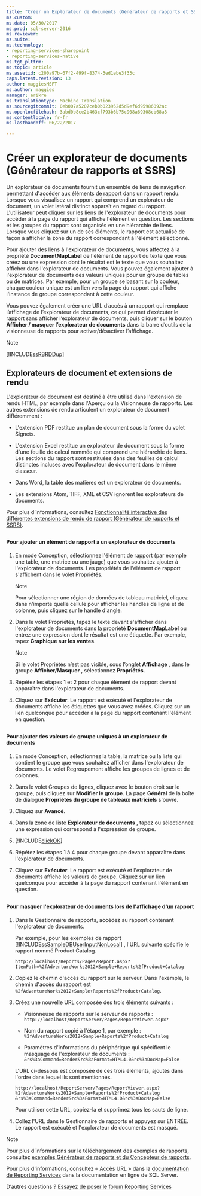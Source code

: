 ```yaml
---
title: "Créer un Explorateur de documents (Générateur de rapports et SSRS) | Documents Microsoft"
ms.custom: 
ms.date: 05/30/2017
ms.prod: sql-server-2016
ms.reviewer: 
ms.suite: 
ms.technology:
- reporting-services-sharepoint
- reporting-services-native
ms.tgt_pltfrm: 
ms.topic: article
ms.assetid: c200a97b-67f2-499f-8374-3ed1ebe3f33c
caps.latest.revision: 13
author: maggiesMSFT
ms.author: maggies
manager: erikre
ms.translationtype: Machine Translation
ms.sourcegitcommit: 0eb007a5207ceb0b023952d5d9ef6d95986092ac
ms.openlocfilehash: 3abd0b8ce2b463cf793b6b75c908a69308cb68a8
ms.contentlocale: fr-fr
ms.lasthandoff: 06/22/2017

---
```


# <a name="create-a-document-map-report-builder-and-ssrs"></a>Créer un explorateur de documents (Générateur de rapports et SSRS)

Un explorateur de documents fournit un ensemble de liens de navigation permettant d'accéder aux éléments de rapport dans un rapport rendu. Lorsque vous visualisez un rapport qui comprend un explorateur de document, un volet latéral distinct apparaît en regard du rapport. L'utilisateur peut cliquer sur les liens de l'explorateur de documents pour accéder à la page du rapport qui affiche l'élément en question. Les sections et les groupes du rapport sont organisés en une hiérarchie de liens. Lorsque vous cliquez sur un de ses éléments, le rapport est actualisé de façon à afficher la zone du rapport correspondant à l'élément sélectionné.  
  
 Pour ajouter des liens à l'explorateur de documents, vous affectez à la propriété **DocumentMapLabel** de l'élément de rapport du texte que vous créez ou une expression dont le résultat est le texte que vous souhaitez afficher dans l'explorateur de documents. Vous pouvez également ajouter à l'explorateur de documents des valeurs uniques pour un groupe de tables ou de matrices. Par exemple, pour un groupe se basant sur la couleur, chaque couleur unique est un lien vers la page du rapport qui affiche l'instance de groupe correspondant à cette couleur.  
  
 Vous pouvez également créer une URL d’accès à un rapport qui remplace l’affichage de l’explorateur de documents, ce qui permet d’exécuter le rapport sans afficher l’explorateur de documents, puis cliquer sur le bouton **Afficher / masquer l’explorateur de documents** dans la barre d’outils de la visionneuse de rapports pour activer/désactiver l’affichage.  
  
> [!NOTE]  
>  [!INCLUDE[ssRBRDDup](../../includes/ssrbrddup-md.md)]  
  
##  <a name="DocMapRenderExtensions"></a> Explorateurs de document et extensions de rendu  
 L'explorateur de document est destiné à être utilisé dans l'extension de rendu HTML, par exemple dans l'Aperçu ou la Visionneuse de rapports. Les autres extensions de rendu articulent un explorateur de document différemment :  
  
-   L'extension PDF restitue un plan de document sous la forme du volet Signets.  
  
-   L'extension Excel restitue un explorateur de document sous la forme d'une feuille de calcul nommée qui comprend une hiérarchie de liens. Les sections du rapport sont restituées dans des feuilles de calcul distinctes incluses avec l'explorateur de document dans le même classeur.  
  
-   Dans Word, la table des matières est un explorateur de documents.  
  
-   Les extensions Atom, TIFF, XML et CSV ignorent les explorateurs de documents.  
  
 Pour plus d’informations, consultez [Fonctionnalité interactive des différentes extensions de rendu de rapport &#40;Générateur de rapports et SSRS&#41;](../../reporting-services/report-builder/interactive-functionality-different-report-rendering-extensions.md).  
  
##  <a name="AddRptItemToMap"></a>   
#### <a name="to-add-a-report-item-to-a-document-map"></a>Pour ajouter un élément de rapport à un explorateur de documents  
  
1.  En mode Conception, sélectionnez l'élément de rapport (par exemple une table, une matrice ou une jauge) que vous souhaitez ajouter à l'explorateur de documents. Les propriétés de l'élément de rapport s'affichent dans le volet Propriétés.  
  
    > [!NOTE]  
    >  Pour sélectionner une région de données de tableau matriciel, cliquez dans n'importe quelle cellule pour afficher les handles de ligne et de colonne, puis cliquez sur le handle d'angle.  
  
2.  Dans le volet Propriétés, tapez le texte devant s'afficher dans l'explorateur de documents dans la propriété **DocumentMapLabel** ou entrez une expression dont le résultat est une étiquette. Par exemple, tapez **Graphique sur les ventes**.  
  
    > [!NOTE]  
    >  Si le volet Propriétés n’est pas visible, sous l’onglet **Affichage** , dans le groupe **Afficher/Masquer** , sélectionnez **Propriétés**.  
  
3.  Répétez les étapes 1 et 2 pour chaque élément de rapport devant apparaître dans l'explorateur de documents.  
  
4.  Cliquez sur **Exécuter**. Le rapport est exécuté et l'explorateur de documents affiche les étiquettes que vous avez créées. Cliquez sur un lien quelconque pour accéder à la page du rapport contenant l'élément en question.  

  
##  <a name="AddUniqueValuesToMap"></a>   
#### <a name="to-add-unique-group-values-to-a-document-map"></a>Pour ajouter des valeurs de groupe uniques à un explorateur de documents  
  
1.  En mode Conception, sélectionnez la table, la matrice ou la liste qui contient le groupe que vous souhaitez afficher dans l'explorateur de documents. Le volet Regroupement affiche les groupes de lignes et de colonnes.  
  
2.  Dans le volet Groupes de lignes, cliquez avec le bouton droit sur le groupe, puis cliquez sur **Modifier le groupe**. La page **Général** de la boîte de dialogue **Propriétés du groupe de tableaux matriciels** s'ouvre.  
  
3.  Cliquez sur **Avancé**.  
  
4.  Dans la zone de liste **Explorateur de documents** , tapez ou sélectionnez une expression qui correspond à l'expression de groupe.  
  
5.  [!INCLUDE[clickOK](../../includes/clickok-md.md)]  
  
6.  Répétez les étapes 1 à 4 pour chaque groupe devant apparaître dans l'explorateur de documents.  
  
7.  Cliquez sur **Exécuter**. Le rapport est exécuté et l'explorateur de documents affiche les valeurs de groupe. Cliquez sur un lien quelconque pour accéder à la page du rapport contenant l'élément en question.  
  
##  <a name="HideMapWhenViewRpt"></a>   
#### <a name="to-hide-the-document-map-when-you-view-a-report"></a>Pour masquer l'explorateur de documents lors de l'affichage d'un rapport  
  
1.  Dans le Gestionnaire de rapports, accédez au rapport contenant l'explorateur de documents.  
  
     Par exemple, pour les exemples de rapport [!INCLUDE[ssSampleDBUserInputNonLocal](../../includes/sssampledbuserinputnonlocal-md.md)] , l'URL suivante spécifie le rapport nommé Product Catalog.  
  
    ```  
    http://localhost/Reports/Pages/Report.aspx?ItemPath=%2fAdventureWorks2012+Sample+Reports%2fProduct+Catalog  
    ```  
  
2.  Copiez le chemin d'accès du rapport sur le serveur. Dans l'exemple, le chemin d'accès du rapport est `%2fAdventureWorks2012+Sample+Reports%2fProduct+Catalog`.  
  
3.  Créez une nouvelle URL composée des trois éléments suivants :  
  
    -   Visionneuse de rapports sur le serveur de rapports : `http://localhost/ReportServer/Pages/ReportViewer.aspx?`  
  
    -   Nom du rapport copié à l'étape 1, par exemple : `%2fAdventureWorks2012+Sample+Reports%2fProduct+Catalog`  
  
    -   Paramètres d'informations du périphérique qui spécifient le masquage de l'explorateur de documents : `&rs%3aCommand=Render&rc%3aFormat=HTML4.0&rc%3aDocMap=False`  
  
     L'URL ci-dessous est composée de ces trois éléments, ajoutés dans l'ordre dans lequel ils sont mentionnés.  
  
    ```  
    http://localhost/ReportServer/Pages/ReportViewer.aspx?  
    %2fAdventureWorks2012+Sample+Reports%2fProduct+Catalog  
    &rs%3aCommand=Render&rc%3aFormat=HTML4.0&rc%3aDocMap=False  
    ```  
  
     Pour utiliser cette URL, copiez-la et supprimez tous les sauts de ligne.  
  
4.  Collez l'URL dans le Gestionnaire de rapports et appuyez sur ENTRÉE. Le rapport est exécuté et l'explorateur de documents est masqué.  
  
> [!NOTE]  
>  Pour plus d’informations sur le téléchargement des exemples de rapports, consultez [exemples Générateur de rapports et du Concepteur de rapports](http://go.microsoft.com/fwlink/?LinkId=198283).  
>   
>  Pour plus d'informations, consultez « Accès URL » dans la [documentation de Reporting Services](http://go.microsoft.com/fwlink/?linkid=121312) dans la documentation en ligne de SQL Server.  


D’autres questions ? [Essayez de poser le forum Reporting Services](http://go.microsoft.com/fwlink/?LinkId=620231)
